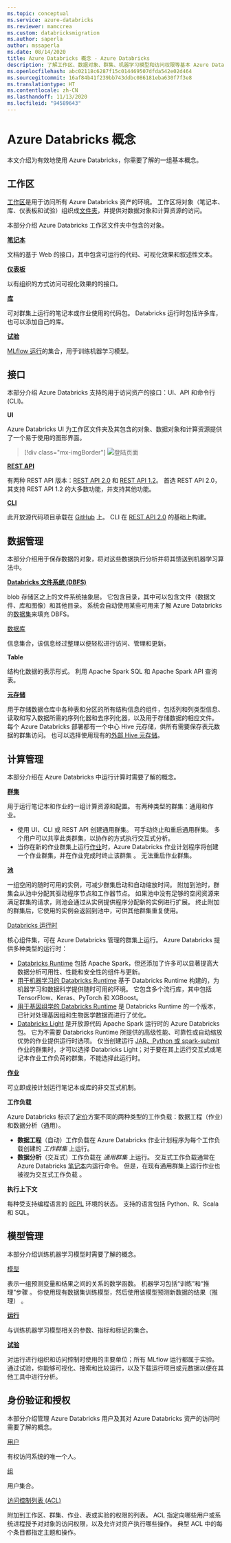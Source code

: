 ```yaml
---
ms.topic: conceptual
ms.service: azure-databricks
ms.reviewer: mamccrea
ms.custom: databricksmigration
ms.author: saperla
author: mssaperla
ms.date: 08/14/2020
title: Azure Databricks 概念 - Azure Databricks
description: 了解工作区、数据对象、群集、机器学习模型和访问权限等基本 Azure Databricks 概念。
ms.openlocfilehash: abc02118c6287f15c014469507dfda542e02d464
ms.sourcegitcommit: 16af84b41f239bb743ddbc086181eba630f7f3e8
ms.translationtype: HT
ms.contentlocale: zh-CN
ms.lasthandoff: 11/13/2020
ms.locfileid: "94589643"
---
```

# <a name="azure-databricks-concepts"></a><a id="azure-databricks-concepts"> </a><a id="concepts"> </a>Azure Databricks 概念

本文介绍为有效地使用 Azure Databricks，你需要了解的一组基本概念。

## <a name="workspace"></a>工作区

[工作区](../workspace/index.md)是用于访问所有 Azure Databricks 资产的环境。 工作区将对象（笔记本、库、仪表板和试验）组织成[文件夹](../workspace/workspace-objects.md#folders)，并提供对数据对象和计算资源的访问。

本部分介绍 Azure Databricks 工作区文件夹中包含的对象。

**[笔记本](../notebooks/index.md)**

文档的基于 Web 的接口，其中包含可运行的代码、可视化效果和叙述性文本。

**[仪表板](../notebooks/dashboards.md)**

以有组织的方式访问可视化效果的的接口。

**[库](../libraries/index.md)**

可对群集上运行的笔记本或作业使用的代码包。 Databricks 运行时包括许多库，也可以添加自己的库。

**[试验](../applications/mlflow/tracking.md#mlflow-experiments)**

[MLflow 运行](../applications/mlflow/tracking.md#mlflow-tracking)的集合，用于训练机器学习模型。

## <a name="interface"></a>接口

本部分介绍 Azure Databricks 支持的用于访问资产的接口：UI、API 和命令行 (CLI)。

**UI**

Azure Databricks UI 为工作区文件夹及其包含的对象、数据对象和计算资源提供了一个易于使用的图形界面。

> [!div class="mx-imgBorder"]
> ![登陆页面](../_static/images/getting-started/landing-azure.png)

**[REST API](../dev-tools/api/index.md)**

有两种 REST API 版本：[REST API 2.0](../dev-tools/api/latest/index.md#rest-api-v2) 和 [REST API 1.2](../dev-tools/api/1.2/index.md#rest-api-v1)。 首选 REST API 2.0，其支持 REST API 1.2 的大多数功能，并支持其他功能。

**[CLI](../dev-tools/cli/index.md)**

此开放源代码项目承载在 [GitHub](https://github.com/databricks/databricks-cli) 上。 CLI 在 [REST API 2.0](../dev-tools/api/latest/index.md#rest-api-v2) 的基础上构建。

## <a name="data-management"></a>数据管理

本部分介绍用于保存数据的对象，将对这些数据执行分析并将其馈送到机器学习算法中。

**[Databricks 文件系统 (DBFS)](../data/databricks-file-system.md)**

blob 存储区之上的文件系统抽象层。 它包含目录，其中可以包含文件（数据文件、库和图像）和其他目录。 系统会自动使用某些可用来了解 Azure Databricks 的[数据集](../data/databricks-datasets.md)来填充 DBFS。

[数据库](../data/tables.md)

信息集合，该信息经过整理以便轻松进行访问、管理和更新。

**Table**

结构化数据的表示形式。 利用 Apache Spark SQL 和 Apache Spark API 查询表。

**[元存储](../data/metastores/index.md)**

用于存储数据仓库中各种表和分区的所有结构信息的组件，包括列和列类型信息、读取和写入数据所需的序列化器和去序列化器，以及用于存储数据的相应文件。 每个 Azure Databricks 部署都有一个中心 Hive 元存储，供所有需要保存表元数据的群集访问。 也可以选择使用现有的[外部 Hive 元存储](../data/metastores/external-hive-metastore.md)。

## <a name="computation-management"></a>计算管理

本部分介绍在 Azure Databricks 中运行计算时需要了解的概念。

**[群集](../clusters/index.md)**

用于运行笔记本和作业的一组计算资源和配置。 有两种类型的群集：通用和作业。

* 使用 UI、CLI 或 REST API 创建通用群集。 可手动终止和重启通用群集。 多个用户可以共享此类群集，以协作的方式执行交互式分析。
* 当你在新的作业群集上运行[作业](../jobs.md)时，Azure Databricks 作业计划程序将创建一个作业群集，并在作业完成时终止该群集 。 无法重启作业群集。

**[池](../clusters/instance-pools/index.md)**

一组空闲的随时可用的实例，可减少群集启动和自动缩放时间。 附加到池时，群集会从池中分配其驱动程序节点和工作器节点。
如果池中没有足够的空闲资源来满足群集的请求，则池会通过从实例提供程序分配新的实例进行扩展。 终止附加的群集后，它使用的实例会返回到池中，可供其他群集重复使用。

[Databricks 运行时](../runtime/index.md#dbr-overview)

核心组件集，可在 Azure Databricks 管理的群集上运行。 Azure Databricks 提供多种类型的运行时：

* [Databricks Runtime](../release-notes/runtime/index.md) 包括 Apache Spark，但还添加了许多可以显著提高大数据分析可用性、性能和安全性的组件与更新。
* [用于机器学习的 Databricks Runtime](../runtime/mlruntime.md#mlruntime) 基于 Databricks Runtime 构建的，为机器学习和数据科学提供随时可用的环境。 它包含多个流行库，其中包括 TensorFlow、Keras、PyTorch 和 XGBoost。
* [用于基因组学的 Databricks Runtime](../runtime/genomicsruntime.md#dbr-genomics) 是 Databricks Runtime 的一个版本，已针对处理基因组和生物医学数据而进行了优化。
* [Databricks Light](../runtime/light.md#light) 是开放源代码 Apache Spark 运行时的 Azure Databricks 包。 它为不需要 Databricks Runtime 所提供的高级性能、可靠性或自动缩放优势的作业提供运行时选项。 仅当创建运行 [JAR、Python 或 spark-submit](../dev-tools/api/latest/jobs.md#jobscreatejob) 作业的群集时，才可以选择 Databricks Light；对于要在其上运行交互式或笔记本作业工作负荷的群集，不能选择此运行时。

**[作业](../jobs.md)**

可立即或按计划运行笔记本或库的非交互式机制。

**工作负载**

Azure Databricks 标识了[定价](https://databricks.com/product/pricing)方案不同的两种类型的工作负载：数据工程（作业）和数据分析（通用）。

* **数据工程**（自动）工作负载在 Azure Databricks 作业计划程序为每个工作负载创建的 _工作群集_ 上运行。
* **数据分析**（交互式）工作负载在 _通用群集_ 上运行。 交互式工作负载通常在 Azure Databricks [笔记本](../notebooks/index.md)内运行命令。 但是，在现有通用群集上运行作业也被视为交互式工作负载 。

**执行上下文**

每种受支持编程语言的 [REPL](https://en.wikipedia.org/wiki/Read%E2%80%93eval%E2%80%93print_loop) 环境的状态。 支持的语言包括 Python、R、Scala 和 SQL。

## <a name="model-management"></a>模型管理

本部分介绍训练机器学习模型时需要了解的概念。

[模型](../applications/mlflow/models.md)

表示一组预测变量和结果之间的关系的数学函数。 机器学习包括“训练”和“推理”步骤 。 你使用现有数据集训练模型，然后使用该模型预测新数据的结果（推理） 。

**[运行](../applications/mlflow/tracking.md#mlflow-tracking)**

与训练机器学习模型相关的参数、指标和标记的集合。

**[试验](../applications/mlflow/tracking.md#mlflow-experiments)**

对运行进行组织和访问控制时使用的主要单位；所有 MLflow 运行都属于实验。 通过试验，你能够可视化、搜索和比较运行，以及下载运行项目或元数据以便在其他工具中进行分析。

## <a name="authentication-and-authorization"></a>身份验证和授权

本部分介绍管理 Azure Databricks 用户及其对 Azure Databricks 资产的访问时需要了解的概念。

[用户](../administration-guide/users-groups/users.md)

有权访问系统的唯一个人。

[组](../administration-guide/users-groups/groups.md)

用户集合。

[访问控制列表 (ACL)](../administration-guide/access-control/index.md)

附加到工作区、群集、作业、表或实验的权限的列表。 ACL 指定向哪些用户或系统进程授予对对象的访问权限，以及允许对资产执行哪些操作。 典型 ACL 中的每个条目都指定主题和操作。